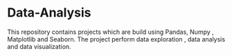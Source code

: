 # Data-Analysis
This repository contains projects which are build using Pandas, Numpy , Matplotlib and Seaborn. The project perform data exploration , data analysis and data visualization.
